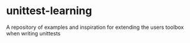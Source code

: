 # unittest-learning
A repository of examples and inspiration for extending the users toolbox when writing unittests
